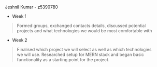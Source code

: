 Jeshnil Kumar - z5390780

* Week 1
>Formed groups, exchanged contacts details, discussed potential projects and what technologies we would be most comfortable with

* Week 2
>Finalised which project we will select as well as which technologies we will use. Researched setup for MERN stack and began basic functionality as a starting point for the project. 